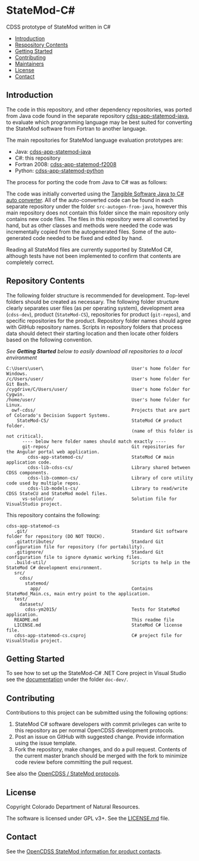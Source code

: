 # StateMod-C#
CDSS prototype of StateMod written in C#

* [Introduction](#introduction)
* [Respository Contents](#repository_contents)
* [Getting Started](#getting-started)
* [Contributing](#contributing)
* [Maintainers](#maintainers)
* [License](#license)
* [Contact](#contact)

## Introduction ##

The code in this repository, and other dependency repositories,
was ported from Java code found in the separate repository
[cdss-app-statemod-java](https://github.com/OpenCDSS/cdss-app-statemod-java),
to evaluate which programming language may be best suited for converting
the StateMod software from Fortran to another language.

The main repositories for StateMod language evaluation prototypes are:

* Java:  [cdss-app-statemod-java](https://github.com/OpenCDSS/cdss-app-statemod-java)
* C#:  this repository
* Fortran 2008:  [cdss-app-statemod-f2008](https://github.com/OpenCDSS/cdss-app-statemod-f2008)
* Python:  [cdss-app-statemod-python](https://github.com/OpenCDSS/cdss-app-statemod-python)

The process for porting the code from Java to C# was as follows:

The code was initially converted using the
[Tangible Software Java to C# auto converter](https://www.tangiblesoftwaresolutions.com/product_details/java_to_csharp_converter.html).
All of the auto-converted code can be found in each separate repository under the folder `src-autogen-from-java`,
however this main repository does not contain this folder since the main repository only contains new code files.
The files in this repository were all converted by hand,
but as other classes and methods were needed the code was incrementally copied from the autogenerated files.
Some of the auto-generated code needed to be fixed and edited by hand. 

Reading all StateMod files are currently supported by StateMod C#,
although tests have not been implemented to confirm that contents are completely correct.

## Repository Contents ##

The following folder structure is recommended for development.
Top-level folders should be created as necessary.
The following folder structure clearly separates user files (as per operating system),
development area (`cdss-dev`), product (`StateMod-CS`), repositories for product (`git-repos`),
and specific repositories for the product.
Repository folder names should agree with GitHub repository names.
Scripts in repository folders that process data should detect their starting location
and then locate other folders based on the following convention.

*See **Getting Started** below to easily download all repositories to a local environment*  

```
C:\Users\user\                                 User's home folder for Windows.
/c/Users/user/                                 User's home folder for Git Bash.
/cygdrive/C/Users/user/                        User's home folder for Cygwin.
/home/user/                                    User's home folder for Linux.
  owf-cdss/                                    Projects that are part of Colorado's Decision Support Systems.
    StateMod-CS/                               StateMod C# product folder.
                                               (name of this folder is not critical).
      ---- below here folder names should match exactly ----
      git-repos/                               Git repositories for the Angular portal web application.
        cdss-app-statemod-cs/                  StateMod C# main application code.
        cdss-lib-cdss-cs/                      Library shared between CDSS components.
        cdss-lib-common-cs/                    Library of core utility code used by multiple repos.
        cdss-lib-models-cs/                    Library to read/write CDSS StateCU and StateMod model files.
      vs-solution/                             Solution file for VisualStudio project.
```

This repository contains the following:
```
cdss-app-statemod-cs
   .git/                                       Standard Git software folder for repository (DO NOT TOUCH).
   .gitattributes/                             Standard Git configuration file for repository (for portability).
   .gitignore/                                 Standard Git configuration file to ignore dynamic working files.
   .build-util/                                Scripts to help in the StateMod C# development environment.
   src/
     cdss/
       statemod/
         app/                                  Contains StateMod_Main.cs, main entry point to the application.
   test/
     datasets/
       cdss-ym2015/                            Tests for StateMod application.
   README.md                                   This readme file
   LICENSE.md                                  StateMod C# license file.
   cdss-app-statemod-cs.csproj                 C# project file for VisualStudio project.
```

## Getting Started ##

To see how to set up the StateMod-C# .NET Core project in Visual Studio see the
[documentation](doc-dev/VisualStudio-.NET-Core-Solution-Set-Up.md) under the folder `doc-dev/`.   

## Contributing ##

Contributions to this project can be submitted using the following options:

1. StateMod C# software developers with commit privileges can write to this repository
as per normal OpenCDSS development protocols.
2. Post an issue on GitHub with suggested change.  Provide information using the issue template.
3. Fork the repository, make changes, and do a pull request.
Contents of the current master branch should be merged with the fork to minimize
code review before committing the pull request.

See also the [OpenCDSS / StateMod protocols](http://learn.openwaterfoundation.org/cdss-website-opencdss/statemod/statemod/).

## License ##

Copyright Colorado Department of Natural Resources.

The software is licensed under GPL v3+. See the [LICENSE.md](LICENSE.md) file.

## Contact ##

See the [OpenCDSS StateMod information for product contacts](http://learn.openwaterfoundation.org/cdss-website-opencdss/statemod/statemod/#product-leadership).
